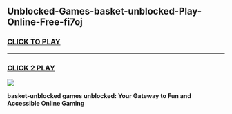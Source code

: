 
## Unblocked-Games-basket-unblocked-Play-Online-Free-fi7oj
<h3>
<a href="https://premium76.site?title=basket-unblocked&ref=26A">CLICK TO PLAY</a></h3>
<hr>

<h3>
<a href="https://premium76.site?title=basket-unblocked&ref=26A">CLICK 2 PLAY</a>
  
</h3>

<a href="https://premium76.site?title=basket-unblocked&ref=26A"><img src="https://clearcache.store/games.png"></a>


**basket-unblocked games unblocked: Your Gateway to Fun and Accessible Online Gaming**
